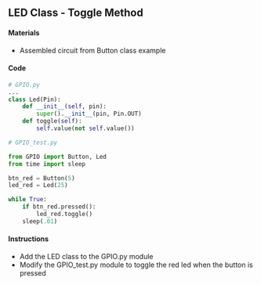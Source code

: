 ## LED Class - Toggle Method

#### Materials
 - Assembled circuit from Button class example

#### Code
```Python
# GPIO.py
...
class Led(Pin):
    def __init__(self, pin):
        super().__init__(pin, Pin.OUT)
    def toggle(self):
        self.value(not self.value())
```
```Python
# GPIO_test.py

from GPIO import Button, Led
from time import sleep

btn_red = Button(5)
led_red = Led(25)

while True:
    if btn_red.pressed():
        led_red.toggle()
    sleep(.01)
```
#### Instructions
 - Add the LED class to the GPIO.py module
 - Modify the GPIO_test.py module to toggle the red led when the button is pressed
